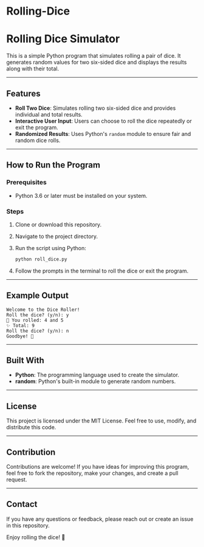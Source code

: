 # Rolling-Dice
# Rolling Dice Simulator

This is a simple Python program that simulates rolling a pair of dice. It generates random values for two six-sided dice and displays the results along with their total.

---

## Features

- **Roll Two Dice**: Simulates rolling two six-sided dice and provides individual and total results.
- **Interactive User Input**: Users can choose to roll the dice repeatedly or exit the program.
- **Randomized Results**: Uses Python's `random` module to ensure fair and random dice rolls.

---

## How to Run the Program

### Prerequisites

- Python 3.6 or later must be installed on your system.

### Steps

1. Clone or download this repository.

2. Navigate to the project directory.

3. Run the script using Python:

   ```bash
   python roll_dice.py
   ```

4. Follow the prompts in the terminal to roll the dice or exit the program.

---

## Example Output

```
Welcome to the Dice Roller!
Roll the dice? (y/n): y
🎲 You rolled: 4 and 5
✨ Total: 9
Roll the dice? (y/n): n
Goodbye! 🎲
```

---

## Built With

- **Python**: The programming language used to create the simulator.
- **random**: Python's built-in module to generate random numbers.

---

## License

This project is licensed under the MIT License. Feel free to use, modify, and distribute this code.

---

## Contribution

Contributions are welcome! If you have ideas for improving this program, feel free to fork the repository, make your changes, and create a pull request.

---

## Contact

If you have any questions or feedback, please reach out or create an issue in this repository.

Enjoy rolling the dice! 🎲




